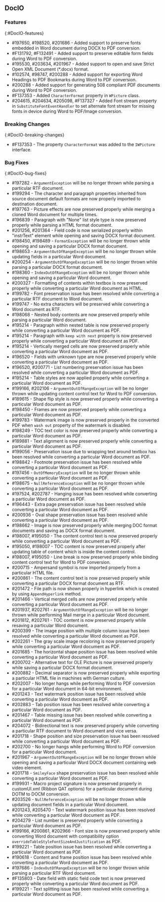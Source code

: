 ## DocIO

### Features
{:#DocIO-features}

* \#197650, \#198520, \#201686 - Added support to preserve fonts embedded in Word document during DOCX to PDF conversion. 
* \#F131792, \#F132491 - Added support to preserve editable form fields during Word to PDF conversion.
* \#195530, \#203634, \#201967 - Added support to open and save Strict Open XML Document (*.docx) format.
* \#102574, \#98747, \#200288 - Added support for exporting Word Headings to PDF Bookmarks during Word to PDF conversion.
* \#200288 - Added support for generating 508 compliant PDF documents during Word to PDF conversion.
* \#F137353 - Added `CharacterFormat` property in `WPicture` class.
* \#204615, \#204634, \#205098, \#F137327 - Added Font stream property in `SubstituteFontEventHandler` to set alternate font stream for missing fonts in device during Word to PDF/Image conversion.

### Breaking Changes
{:#DocIO-breaking-changes}

* \#F137353 - The property `CharacterFormat` was added to the `IWPicture` interface.

### Bug Fixes
{:#DocIO-bug-fixes}

* \#197282 - `ArgumentException` will be no longer thrown while parsing a particular RTF document.
* \#199294 - The character and paragraph properties inherited from source document default formats are now properly imported to destination document.
* \#197763 - Picture effects are now preserved properly while merging a cloned Word document for multiple times.
* \#196839 - Paragraph with "None" list style type is now preserved properly while parsing a HTML format document.
* \#201256, \#201364 - Field code is now serialized properly within "instrText" element while opening and saving DOCX format document.
* \#198450, \#198489 - `FormatException` will be no longer thrown while opening and saving a particular DOCX format document.
* \#198653 - `ArgumentOutOfRangeException` will be no longer thrown while updating fields in a particular Word document.
* \#200254 - `ArgumentOutOfRangeException` will be no longer thrown while parsing a particular DOCX format document.
* \#198360 - `IndexOutOfRangeException` will be no longer thrown while opening and saving a particular Word document.
* \#200327 - Formatting of contents within textbox is now preserved properly while converting a particular Word document as HTML.
* \#199782 - Font preservation issue has been resolved while converting a particular RTF document to Word document.
* \#199747 - No extra characters will be preserved while converting a Word document as RTF.
* \#198068 - Nested body contents are now preserved properly while parsing a particular Word document.
* \#195214 - Paragraph within nested table is now preserved properly while converting a particular Word document as PDF.
* \#195214 - Paragraph with `keep with next` property is now preserved properly while converting a particular Word document as PDF.
* \#195214 - Vertically merged cells are now preserved properly while converting a particular Word document as PDF.
* \#196520 - Fields with unknown type are now preserved properly while converting a particular Word document as PDF.
* \#196520, \#200771 - List numbering preservation issue has been resolved while converting a particular Word document as PDF.
* \#195214 - Table styles are now applied properly while converting a particular Word document as PDF.
* \#199166, \#202106 - `ArgumentOutOfRangeException` will be no longer thrown while updating content control text for Word to PDF conversion.
* \#189615 - Shape flip style is now preserved properly while converting a particular Word document as PDF.
* \#198450 - Frames are now preserved properly while converting a particular Word document as PDF.
* \#199783 - Watermark image is now preserved properly in the converted PDF when `wash out` property of the watermark is disabled.
* \#198249 - TOC text color is now preserved properly while converting a particular Word document as PDF.
* \#189881 - Text alignment is now preserved properly while converting a particular Word document as PDF.
* \#199056 - Preservation issue due to wrapping text around textbox has been resolved while converting a particular Word document as PDF.
* \#198842 - Footnote preservation issue has been resolved while converting a particular Word document as PDF.
* \#197456 - `OutOfMemoryException` will be no longer thrown while converting a particular Word document as PDF.
* \#198675 - `NullReferenceException` will be no longer thrown while converting a particular Word document as PDF.
* \#197524, \#202787 - Hanging issue has been resolved while converting a particular Word document as PDF.
* \#196443 - Extra page preservation issue has been resolved while converting a particular Word document as PDF.
* \#200936 - Oval shape preservation issue has been resolved while converting a particular Word document as PDF.
* \#198662 - Image is now preserved properly while merging DOC format documents and saving as DOCX format document.
* \#198007, \#195050 - The content control text is now preserved properly while converting a particular Word document as PDF.
* \#195050, \#198007 - TOC content is now preserved properly after updating table of content which is inside the content control.
* \#198007, \#195050 - Line break is now preserved properly while binding content control text for Word to PDF conversion.
* \#200715 - Ampersand symbol is now imported properly from a particular HTML file.
* \#200861 - The content control text is now preserved properly while converting a particular DOCX format document as RTF.
* \#201472 - File path is now shown properly in hyperlink which is created by using `AppendHyperlink` method.
* \#201466 - Vertical merged cells are now preserved properly while converting a particular Word document as PDF.
* \#201937, \#202761 - `ArgumentOutOfRangeException` will be no longer thrown while performing Mail merge in a particular Word document.
* \#201812, \#202761 - TOC content is now preserved properly while resaving a particular Word document.
* \#200399 - The image position with multiple column issue has been resolved while converting a particular Word document as PDF. 
* \#202261 - The gray scale image recoloring is now preserved properly while converting a particular Word document as PDF.
* \#201685 - The horizontal shape position issue has been resolved while converting a particular Word document as PDF.
* \#200702 - Alternative text for OLE Picture is now preserved properly while saving a particular DOCX format document.
* \#200882 - Decimal separator is now preserved properly while exporting a particular HTML file in machines with German culture.
* \#202007 - No longer hangs while performing Word to PDF conversion for a particular Word document in 64-bit environment.
* \#201243 - Text watermark position issue has been resolved while converting a particular Word document as PDF.
* \#202883 - Tab position issue has been resolved while converting a particular Word document as PDF.
* \#201467 - Table missing issue has been resolved while converting a particular Word document as PDF.
* \#204072 - Bidirectional text is now preserved properly while converting a particular RTF document to Word document and vice versa.
* \#201718 - Shape position and size preservation issue has been resolved while converting a particular Word document as PDF.
* \#202700 - No longer hangs while performing Word to PDF conversion for a particular Word document.
* \#201967 - `ArgumentOutOfRangeException` will be no longer thrown while opening and saving a particular Word DOCX document containing web video element.
* \#201718 - `SmileyFace` shape preservation issue has been resolved while converting a particular Word document as PDF.
* \#199931 - Macro project signature is now preserved properly in customUI.xml (Ribbon QAT options) for a particular document during DOTM to DOCM conversion.
* \#203526 - `NullReferenceException` will be no longer thrown while updating document fields in a particular Word document.
* \#201243, \#205470 - Text watermark position issue has been resolved while converting a particular Word document as PDF.
* \#204279 - List number is preserved properly while converting a particular Word document as PDF.
* \#199166, \#200861, \#202966 - Font size is now preserved properly while converting Word document with compatibility option `overrideTableStyleFontSizeAndJustification` as PDF.
* \#199221 - Table position issue has been resolved while converting a particular Word document as PDF.
* \#190618 - Content and frame position issue has been resolved while converting a particular Word document as PDF.
* \#197686 - `IndexOutOfRangeException` will be no longer thrown while parsing a particular RTF Word document.
* \#F135803 - Date field with static field code text is now preserved properly while converting a particular Word document as PDF.
* \#199221 - Text splitting issue has been resolved while converting a particular Word document as PDF.